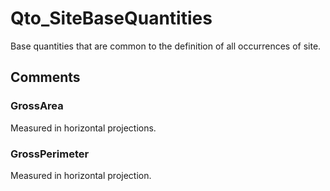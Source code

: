 # Qto_SiteBaseQuantities

Base quantities that are common to the definition of all occurrences of site.<!-- end of definition -->


## Comments

### GrossArea

Measured in horizontal projections.

### GrossPerimeter

Measured in horizontal projection.

